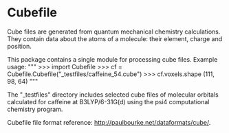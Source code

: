 Cubefile
========

Cube files are generated from quantum mechanical chemistry calculations. They contain data about the atoms of a molecule: their element, charge and position.

This package contains a single module for processing cube files. Example usage:
"""
    >>> import Cubefile
    >>> cf = Cubefile.Cubefile("_testfiles/caffeine_54.cube")
    >>> cf.voxels.shape
    (111, 98, 64)
"""

The "_testfiles" directory includes selected cube files of molecular orbitals calculated for caffeine at B3LYP/6-31G(d) using the psi4 computational chemistry program.

Cubefile file format reference: http://paulbourke.net/dataformats/cube/.